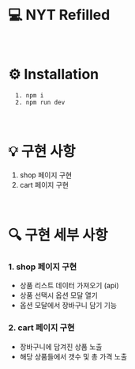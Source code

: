 <br>

# 💻  NYT Refilled
<br>

# ⚙️ Installation
```
  1. npm i
  2. npm run dev
```

<br>

# 💡 구현 사항
1. shop 페이지 구현
2. cart 페이지 구현

<br>

# 🔍 구현 세부 사항

### 1. shop 페이지 구현
  - 상품 리스트 데이터 가져오기 (api)
  - 상품 선택시 옵션 모달 열기
  - 옵션 모달에서 장바구니 담기 기능
### 2. cart 페이지 구현
  - 장바구니에 담겨진 상품 노출 
  - 해당 상품들에서 갯수 및 총 가격 노출 
